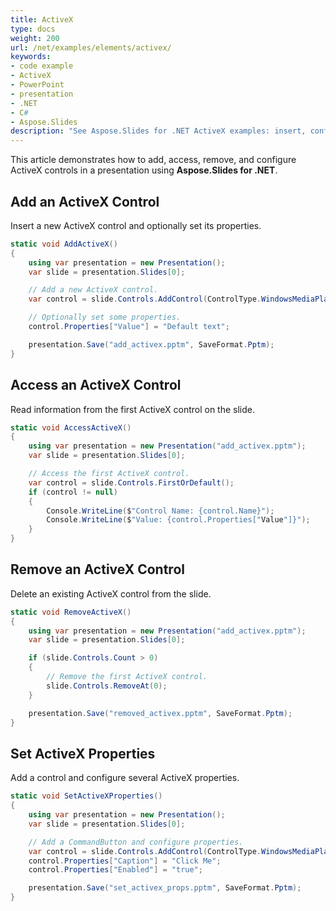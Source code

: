 ```yaml
---
title: ActiveX
type: docs
weight: 200
url: /net/examples/elements/activex/
keywords:
- code example
- ActiveX
- PowerPoint
- presentation
- .NET
- C#
- Aspose.Slides
description: "See Aspose.Slides for .NET ActiveX examples: insert, configure, and control ActiveX objects in PPT and PPTX presentations with clear C# code."
---
```


This article demonstrates how to add, access, remove, and configure ActiveX controls in a presentation using **Aspose.Slides for .NET**.

## **Add an ActiveX Control**

Insert a new ActiveX control and optionally set its properties.

```csharp
static void AddActiveX()
{
    using var presentation = new Presentation();
    var slide = presentation.Slides[0];

    // Add a new ActiveX control.
    var control = slide.Controls.AddControl(ControlType.WindowsMediaPlayer, 50, 50, 100, 50);

    // Optionally set some properties.
    control.Properties["Value"] = "Default text";

    presentation.Save("add_activex.pptm", SaveFormat.Pptm);
}
```

## **Access an ActiveX Control**

Read information from the first ActiveX control on the slide.

```csharp
static void AccessActiveX()
{
    using var presentation = new Presentation("add_activex.pptm");
    var slide = presentation.Slides[0];

    // Access the first ActiveX control.
    var control = slide.Controls.FirstOrDefault();
    if (control != null)
    {
        Console.WriteLine($"Control Name: {control.Name}");
        Console.WriteLine($"Value: {control.Properties["Value"]}");
    }
}
```

## **Remove an ActiveX Control**

Delete an existing ActiveX control from the slide.

```csharp
static void RemoveActiveX()
{
    using var presentation = new Presentation("add_activex.pptm");
    var slide = presentation.Slides[0];

    if (slide.Controls.Count > 0)
    {
        // Remove the first ActiveX control.
        slide.Controls.RemoveAt(0);
    }

    presentation.Save("removed_activex.pptm", SaveFormat.Pptm);
}
```

## **Set ActiveX Properties**

Add a control and configure several ActiveX properties.

```csharp
static void SetActiveXProperties()
{
    using var presentation = new Presentation();
    var slide = presentation.Slides[0];

    // Add a CommandButton and configure properties.
    var control = slide.Controls.AddControl(ControlType.WindowsMediaPlayer, 50, 50, 150, 50);
    control.Properties["Caption"] = "Click Me";
    control.Properties["Enabled"] = "true";

    presentation.Save("set_activex_props.pptm", SaveFormat.Pptm);
}
```
